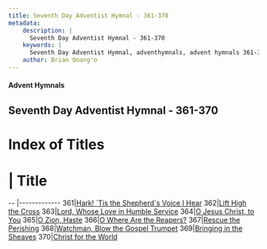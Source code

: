 ```yaml
---
title: Seventh Day Adventist Hymnal - 361-370
metadata:
    description: |
      Seventh Day Adventist Hymnal - 361-370
    keywords: |
      Seventh Day Adventist Hymnal, adventhymnals, advent hymnals 361-370
    author: Brian Onang'o
---
```


#### Advent Hymnals
## Seventh Day Adventist Hymnal - 361-370

# Index of Titles
# | Title                        
-- |-------------
361|[Hark! \`Tis the Shepherd\`s Voice I Hear](/seventh-day-adventist-hymnal/301-400/361-370/Hark!-`Tis-the-Shepherd`s-Voice-I-Hear)
362|[Lift High the Cross](/seventh-day-adventist-hymnal/301-400/361-370/Lift-High-the-Cross)
363|[Lord, Whose Love in Humble Service](/seventh-day-adventist-hymnal/301-400/361-370/Lord,-Whose-Love-in-Humble-Service)
364|[O Jesus Christ, to You](/seventh-day-adventist-hymnal/301-400/361-370/O-Jesus-Christ,-to-You)
365|[O Zion, Haste](/seventh-day-adventist-hymnal/301-400/361-370/O-Zion,-Haste)
366|[O Where Are the Reapers?](/seventh-day-adventist-hymnal/301-400/361-370/O-Where-Are-the-Reapers?)
367|[Rescue the Perishing](/seventh-day-adventist-hymnal/301-400/361-370/Rescue-the-Perishing)
368|[Watchman, Blow the Gospel Trumpet](/seventh-day-adventist-hymnal/301-400/361-370/Watchman,-Blow-the-Gospel-Trumpet)
369|[Bringing in the Sheaves](/seventh-day-adventist-hymnal/301-400/361-370/Bringing-in-the-Sheaves)
370|[Christ for the World](/seventh-day-adventist-hymnal/301-400/361-370/Christ-for-the-World)